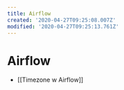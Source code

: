 ```yaml
---
title: Airflow
created: '2020-04-27T09:25:08.007Z'
modified: '2020-04-27T09:25:13.761Z'
---
```


# Airflow

* [[Timezone w Airflow]]
